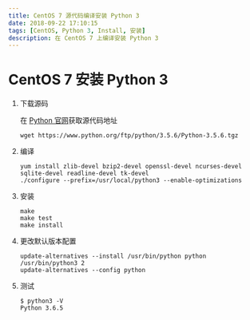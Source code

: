 ```yaml
---
title: CentOS 7 源代码编译安装 Python 3
date: 2018-09-22 17:10:15
tags: [CentOS, Python 3, Install, 安装]
description: 在 CentOS 7 上编译安装 Python 3
---
```


# CentOS 7 安装 Python 3

1. 下载源码

   在 [Python 官网][1]获取源代码地址

   ```shell
   wget https://www.python.org/ftp/python/3.5.6/Python-3.5.6.tgz
   ```

2. 编译

   ```shell
   yum install zlib-devel bzip2-devel openssl-devel ncurses-devel sqlite-devel readline-devel tk-devel
   ./configure --prefix=/usr/local/python3 --enable-optimizations
   ```

3. 安装

   ```shell
   make
   make test
   make install
   ```

4. 更改默认版本配置

   ```shell
   update-alternatives --install /usr/bin/python python /usr/bin/python3 2
   update-alternatives --config python
   ```

5. 测试

   ```shell
   $ python3 -V
   Python 3.6.5
   ```

[1]: https://www.python.org/downloads/source/ "Python 源代码下载界面"